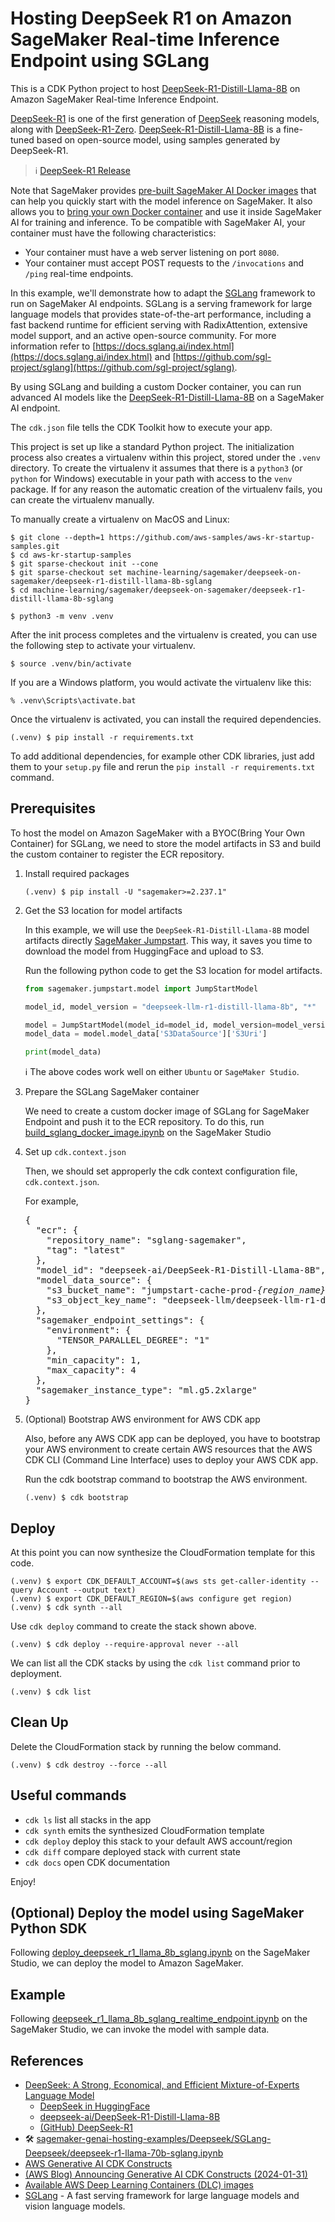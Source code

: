 
# Hosting DeepSeek R1 on Amazon SageMaker Real-time Inference Endpoint using SGLang

This is a CDK Python project to host [DeepSeek-R1-Distill-Llama-8B](https://huggingface.co/deepseek-ai/DeepSeek-R1-Distill-Llama-8B) on Amazon SageMaker Real-time Inference Endpoint.

[DeepSeek-R1](https://huggingface.co/deepseek-ai/DeepSeek-R1) is one of the first generation of [DeepSeek](https://www.deepseek.com/) reasoning models, along with [DeepSeek-R1-Zero](https://huggingface.co/deepseek-ai/DeepSeek-R1-Zero).
[DeepSeek-R1-Distill-Llama-8B](https://huggingface.co/deepseek-ai/DeepSeek-R1-Distill-Llama-8B) is a fine-tuned based on open-source model, using samples generated by DeepSeek-R1.
> :information_source: [DeepSeek-R1 Release](https://api-docs.deepseek.com/news/news250120)


Note that SageMaker provides [pre-built SageMaker AI Docker images](https://docs.aws.amazon.com/sagemaker/latest/dg/pre-built-containers-frameworks-deep-learning.html) that can help you quickly start with the model inference on SageMaker. It also allows you to [bring your own Docker container](https://docs.aws.amazon.com/sagemaker/latest/dg/adapt-inference-container.html) and use it inside SageMaker AI for training and inference. To be compatible with SageMaker AI, your container must have the following characteristics:

- Your container must have a web server listening on port `8080`.
- Your container must accept POST requests to the `/invocations` and `/ping` real-time endpoints.

In this example, we'll demonstrate how to adapt the [SGLang](https://github.com/sgl-project/sglang) framework to run on SageMaker AI endpoints. SGLang is a serving framework for large language models that provides state-of-the-art performance, including a fast backend runtime for efficient serving with RadixAttention, extensive model support, and an active open-source community. For more information refer to [https://docs.sglang.ai/index.html](https://docs.sglang.ai/index.html) and [https://github.com/sgl-project/sglang](https://github.com/sgl-project/sglang).

By using SGLang and building a custom Docker container, you can run advanced AI models like the [DeepSeek-R1-Distill-Llama-8B](https://huggingface.co/deepseek-ai/DeepSeek-R1-Distill-Llama-8B) on a SageMaker AI endpoint.

The `cdk.json` file tells the CDK Toolkit how to execute your app.

This project is set up like a standard Python project.  The initialization
process also creates a virtualenv within this project, stored under the `.venv`
directory.  To create the virtualenv it assumes that there is a `python3`
(or `python` for Windows) executable in your path with access to the `venv`
package. If for any reason the automatic creation of the virtualenv fails,
you can create the virtualenv manually.

To manually create a virtualenv on MacOS and Linux:

```
$ git clone --depth=1 https://github.com/aws-samples/aws-kr-startup-samples.git
$ cd aws-kr-startup-samples
$ git sparse-checkout init --cone
$ git sparse-checkout set machine-learning/sagemaker/deepseek-on-sagemaker/deepseek-r1-distill-llama-8b-sglang
$ cd machine-learning/sagemaker/deepseek-on-sagemaker/deepseek-r1-distill-llama-8b-sglang

$ python3 -m venv .venv
```

After the init process completes and the virtualenv is created, you can use the following
step to activate your virtualenv.

```
$ source .venv/bin/activate
```

If you are a Windows platform, you would activate the virtualenv like this:

```
% .venv\Scripts\activate.bat
```

Once the virtualenv is activated, you can install the required dependencies.

```
(.venv) $ pip install -r requirements.txt
```

To add additional dependencies, for example other CDK libraries, just add
them to your `setup.py` file and rerun the `pip install -r requirements.txt`
command.

## Prerequisites

To host the model on Amazon SageMaker with a BYOC(Bring Your Own Container) for SGLang, we need to store the model artifacts in S3 and build the custom container to register the ECR repository.

1. Install required packages
   ```
   (.venv) $ pip install -U "sagemaker>=2.237.1"
   ```

2. Get the S3 location for model artifacts

   In this example, we will use the `DeepSeek-R1-Distill-Llama-8B` model artifacts directly [SageMaker Jumpstart](https://docs.aws.amazon.com/sagemaker/latest/dg/studio-jumpstart.html). This way, it saves you time to download the model from HuggingFace and upload to S3.

   Run the following python code to get the S3 location for model artifacts.
   ```python
   from sagemaker.jumpstart.model import JumpStartModel

   model_id, model_version = "deepseek-llm-r1-distill-llama-8b", "*"

   model = JumpStartModel(model_id=model_id, model_version=model_version)
   model_data = model.model_data['S3DataSource']['S3Uri']

   print(model_data)
   ```
   :information_source: The above codes work well on either `Ubuntu` or `SageMaker Studio`.

3. Prepare the SGLang SageMaker container

   We need to create a custom docker image of SGLang for SageMaker Endpoint and push it to the ECR repository.
   To do this, run [build_sglang_docker_image.ipynb](src/notebook/build_sglang_docker_image.ipynb) on the SageMaker Studio

4. Set up `cdk.context.json`

   Then, we should set approperly the cdk context configuration file, `cdk.context.json`.

   For example,
   <pre>
   {
     "ecr": {
       "repository_name": "sglang-sagemaker",
       "tag": "latest"
     },
     "model_id": "deepseek-ai/DeepSeek-R1-Distill-Llama-8B",
     "model_data_source": {
       "s3_bucket_name": "jumpstart-cache-prod-<i>{region_name}</i>",
       "s3_object_key_name": "deepseek-llm/deepseek-llm-r1-distill-llama-8b/artifacts/inference-prepack/v1.0.0/"
     },
     "sagemaker_endpoint_settings": {
       "environment": {
         "TENSOR_PARALLEL_DEGREE": "1"
       },
       "min_capacity": 1,
       "max_capacity": 4
     },
     "sagemaker_instance_type": "ml.g5.2xlarge"
   }
   </pre>

5. (Optional) Bootstrap AWS environment for AWS CDK app

   Also, before any AWS CDK app can be deployed, you have to bootstrap your AWS environment to create certain AWS resources that the AWS CDK CLI (Command Line Interface) uses to deploy your AWS CDK app.

   Run the cdk bootstrap command to bootstrap the AWS environment.

   ```
   (.venv) $ cdk bootstrap
   ```

## Deploy

At this point you can now synthesize the CloudFormation template for this code.

```
(.venv) $ export CDK_DEFAULT_ACCOUNT=$(aws sts get-caller-identity --query Account --output text)
(.venv) $ export CDK_DEFAULT_REGION=$(aws configure get region)
(.venv) $ cdk synth --all
```

Use `cdk deploy` command to create the stack shown above.

```
(.venv) $ cdk deploy --require-approval never --all
```

We can list all the CDK stacks by using the `cdk list` command prior to deployment.

```
(.venv) $ cdk list
```

## Clean Up

Delete the CloudFormation stack by running the below command.

```
(.venv) $ cdk destroy --force --all
```

## Useful commands

 * `cdk ls`          list all stacks in the app
 * `cdk synth`       emits the synthesized CloudFormation template
 * `cdk deploy`      deploy this stack to your default AWS account/region
 * `cdk diff`        compare deployed stack with current state
 * `cdk docs`        open CDK documentation

Enjoy!

## (Optional) Deploy the model using SageMaker Python SDK

Following [deploy_deepseek_r1_llama_8b_sglang.ipynb](src/notebook/deploy_deepseek_r1_llama_8b_sglang.ipynb) on the SageMaker Studio, we can deploy the model to Amazon SageMaker.

## Example

Following [deepseek_r1_llama_8b_sglang_realtime_endpoint.ipynb](src/notebook/deepseek_r1_llama_8b_sglang_realtime_endpoint.ipynb) on the SageMaker Studio, we can invoke the model with sample data.

## References

 * [DeepSeek: A Strong, Economical, and Efficient Mixture-of-Experts Language Model](https://www.deepseek.com/)
   * [DeepSeek in HuggingFace](https://huggingface.co/deepseek-ai)
   * [deepseek-ai/DeepSeek-R1-Distill-Llama-8B](https://huggingface.co/deepseek-ai/DeepSeek-R1-Distill-Llama-8B)
   * [(GitHub) DeepSeek-R1](https://github.com/deepseek-ai/DeepSeek-R1)
 * 🛠️ [sagemaker-genai-hosting-examples/Deepseek/SGLang-Deepseek/deepseek-r1-llama-70b-sglang.ipynb](https://github.com/aws-samples/sagemaker-genai-hosting-examples/blob/main/Deepseek/SGLang-Deepseek/deepseek-r1-llama-70b-sglang.ipynb)
 * [AWS Generative AI CDK Constructs](https://awslabs.github.io/generative-ai-cdk-constructs/)
 * [(AWS Blog) Announcing Generative AI CDK Constructs (2024-01-31)](https://aws.amazon.com/blogs/devops/announcing-generative-ai-cdk-constructs/)
 * [Available AWS Deep Learning Containers (DLC) images](https://github.com/aws/deep-learning-containers/blob/master/available_images.md)
 * [SGLang](https://github.com/sgl-project/sglang) - A fast serving framework for large language models and vision language models.
